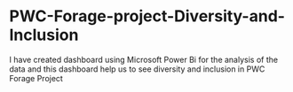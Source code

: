 # PWC-Forage-project-Diversity-and-Inclusion
I have created dashboard using Microsoft Power Bi for the analysis of the data and this dashboard help us to see  diversity and inclusion in PWC Forage Project 

